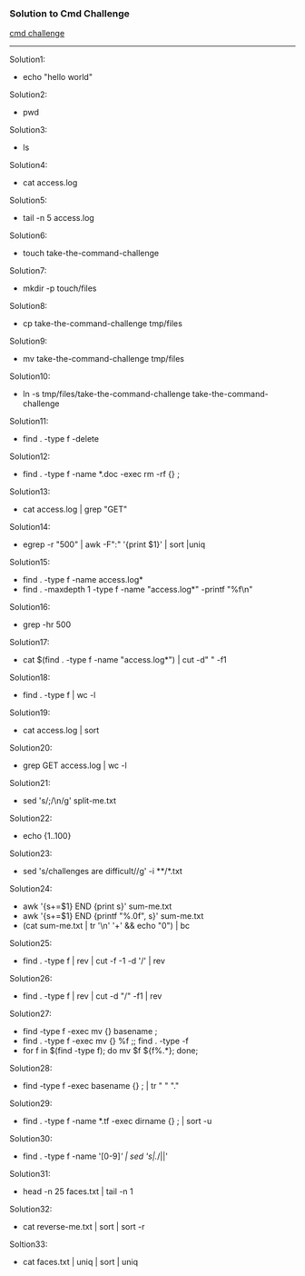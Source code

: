 ### Solution to Cmd Challenge

[cmd challenge](https://cmdchallenge.com) 

***

Solution1: 
- echo "hello world"

Solution2:
- pwd

Solution3: 
- ls

Solution4: 
- cat access.log 

Solution5: 
- tail -n 5 access.log 

Solution6:
- touch take-the-command-challenge

Solution7: 
- mkdir -p touch/files

Solution8:
- cp take-the-command-challenge tmp/files

Solution9:
- mv take-the-command-challenge tmp/files

Solution10:
- ln -s tmp/files/take-the-command-challenge take-the-command-challenge 

Solution11:
- find . -type f -delete

Solution12:
- find . -type f -name *.doc -exec rm -rf {} \;

Solution13:
- cat access.log | grep "GET"

Solution14: 
- egrep -r "500" | awk -F":" '{print $1}' | sort |uniq

Solution15:
- find . -type f -name access.log*
- find . -maxdepth 1 -type f -name "access.log*" -printf "%f\n" 

Solution16: 
- grep -hr 500 

Solution17:
- cat $(find . -type f -name "access.log*") | cut -d" " -f1

Solution18:
- find . -type f | wc -l 

Solution19:
- cat access.log | sort 

Solution20:
- grep GET access.log | wc -l 

Solution21:
- sed 's/\;/\n/g' split-me.txt

Solution22:
- echo {1..100}

Solution23:
- sed 's/challenges are difficult//g' -i **/*.txt   

Solution24:
- awk '{s+=$1} END {print s}' sum-me.txt
- awk '{s+=$1} END {printf "%.0f", s}' sum-me.txt 
- (cat sum-me.txt | tr '\n' '+' && echo "0") | bc 

Solution25:
- find . -type f | rev | cut -f -1 -d '/' | rev

Solution26:
- find . -type f | rev | cut -d "/" -f1 | rev

Solution27:
- find -type f -exec mv {} basename \;
- find . -type f -exec mv {} %f \;; find . -type -f
- for f in $(find -type f); do mv $f ${f%.*}; done;

Solution28:
- find -type f -exec basename {} \; | tr " " "."

Solution29:
- find . -type f -name \*.tf -exec dirname {} \; | sort -u

Solution30:
- find . -type f -name '[0-9]*' | sed 's|.*/||' 

Solution31:
- head -n 25 faces.txt | tail -n 1  

Solution32:
- cat reverse-me.txt | sort | sort -r

Soltion33:
- cat faces.txt | uniq | sort | uniq  




